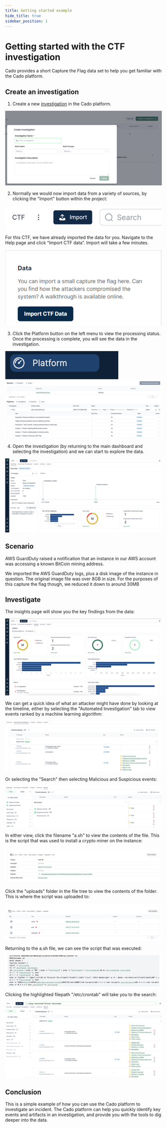 ```yaml
---
title: Getting started example
hide_title: true
sidebar_position: 1
---
```


# Getting started with the CTF investigation
Cado provides a short Capture the Flag data set to help you get familiar with the Cado platform.

## Create an investigation
1. Create a new [investigation](/cado/discovery-import/investigations) in the Cado platform.

![Create investigation](/img/tutorial1.png)

2. Normally we would now import data from a variety of sources, by clicking the "Import" button within the project:

![Import data](/img/tutorial2.png)

For this CTF, we have already imported the data for you.
Navigate to the Help page and click “Import CTF data”. Import will take a few minutes.

![Import CTF](/img/ctf.png)

3. Click the Platform button on the left menu to view the processing status. Once the processing is complete, you will see the data in the investigation.

![Platform button](/img/platformbutton.png)
![Processing](/img/ctf-processing.png)

4. Open the investigation (by returning to the main dashboard and selecting the investigation) and we can start to explore the data.

![Investigation](/img/tutorial3.png)

## Scenario
AWS GuardDuty raised a notification that an instance in our AWS account was accessing a known BitCoin mining address. 

We imported the AWS GuardDuty logs, plus a disk image of the instance in question. The original image file was over 8GB in size. For the purposes of this capture the flag though, we reduced it down to around 30MB

## Investigate
The insights page will show you the key findings from the data:

![Insights](/img/tutorial4.png)

We can get a quick idea of what an attacker might have done by looking at the timeline, either by selecting the "Automated Investigation" tab to view events ranked by a machine learning algorithm:

![Timeline](/img/tutorial5.png)

Or selecting the "Search" then selecting Malicious and Suspicious events:

![Search](/img/tutorial6.png)

In either view, click the filename "a.sh" to view the contents of the file. This is the script that was used to install a crypto miner on the instance:

![File](/img/tutorial7.png)

Click the "uploads" folder in the file tree to view the contents of the folder. This is where the script was uploaded to:

![Folder](/img/tutorial8.png)

Returning to the a.sh file, we can see the script that was executed:

![Script](/img/tutorial9.png)

Clicking the highlighted filepath "/etc/crontab" will take you to the search:

![Crontab](/img/tutorial10.png)

## Conclusion
This is a simple example of how you can use the Cado platform to investigate an incident. The Cado platform can help you quickly identify key events and artifacts in an investigation, and provide you with the tools to dig deeper into the data.
